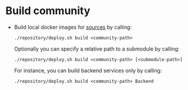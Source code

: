 # Build community

- Build local docker images for [sources](../../prerequisites/README.md#source-code) by calling:

  ```
  ./repository/deploy.sh build <community-path> 
  ```       
  
  Optionally you can specify a relative path to a submodule by calling:
  
  ```
  ./repository/deploy.sh build <community-path> [<submodule-path>] 
  ```       
   
  For instance, you can build backend services only by calling:   
 
  ```
  ./repository/deploy.sh build <community-path> Backend 
  ```       
